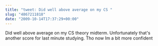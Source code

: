 ```yaml
---
title: "tweet: Did well above average on my CS "
slug: "4867211818"
date: "2009-10-14T17:37:29+00:00"
---
```

Did well above average on my CS theory midterm. Unfortunately that's another score for last minute studying. Tho now Im a bit more confident